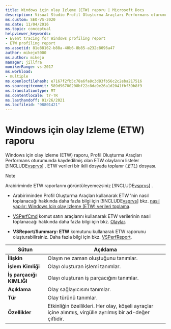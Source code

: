 ```yaml
---
title: Windows için olay Izleme (ETW) raporu | Microsoft Docs
description: Visual Studio Profil Oluşturma Araçları Performans oturumunda kaydedilmiş ETW olaylarını listeleyen Windows için olay Izleme (ETW) raporu hakkında bilgi edinin.
ms.custom: SEO-VS-2020
ms.date: 11/04/2016
ms.topic: conceptual
helpviewer_keywords:
- Event tracing for Windows profiling report
- ETW profiling report
ms.assetid: 81e88162-b88a-40b6-8b85-a232c8096a47
author: mikejo5000
ms.author: mikejo
manager: jillfra
monikerRange: vs-2017
ms.workload:
- multiple
ms.openlocfilehash: e7167f2fb5c78a6fa8c3d83fb56c2c2eba217516
ms.sourcegitcommit: 589d96700208bf22c8da9e26a1d2041fbf39b8f9
ms.translationtype: MT
ms.contentlocale: tr-TR
ms.lasthandoff: 01/26/2021
ms.locfileid: "98801421"
---
```

# <a name="event-tracing-for-windows-etw-report"></a>Windows için olay Izleme (ETW) raporu
Windows için olay Izleme (ETW) raporu, Profil Oluşturma Araçları Performans oturumunda kaydedilmiş olan ETW olaylarını listeler [!INCLUDE[vsprvs](../code-quality/includes/vsprvs_md.md)] . ETW verileri bir ikili dosyada toplanır (.*ETL*) dosyası.

> [!NOTE]
> Arabiriminde ETW raporlarını görüntüleyemezsiniz [!INCLUDE[vsprvs](../code-quality/includes/vsprvs_md.md)] .

- Arabiriminden Profil Oluşturma Araçları kullanarak ETW 'nin nasıl toplanacağı hakkında daha fazla bilgi için [!INCLUDE[vsprvs](../code-quality/includes/vsprvs_md.md)] bkz. [nasıl yapılır: Windows Için olay Izleme (ETW) verileri toplama](../profiling/how-to-collect-event-tracing-for-windows-etw-data.md).

- [VSPerfCmd](../profiling/vsperfcmd.md) komut satırı araçlarını kullanarak ETW verilerinin nasıl toplanacağı hakkında daha fazla bilgi için bkz. [Olaylar](../profiling/events-vsperfcmd.md).

- **VSReport/Summary: ETW** komutunu kullanarak ETW raporunu oluşturabilirsiniz. Daha fazla bilgi için bkz. [VSPerfReport](../profiling/vsperfreport.md).

|Sütun|Açıklama|
|------------|-----------------|
|**İlişkin**|Olayın ne zaman oluştuğunu tanımlar.|
|**İşlem Kimliği**|Olayı oluşturan işlemi tanımlar.|
|**İş parçacığı KIMLIĞI**|Olayı oluşturan iş parçacığını tanımlar.|
|**Açıklama**|Olay sağlayıcısını tanımlar.|
|**Tür**|Olay türünü tanımlar.|
|**Özellikler**|Etkinliğin özellikleri. Her olay, köşeli ayraçlar içine alınmış, virgülle ayrılmış bir ad-değer çiftidir.|
